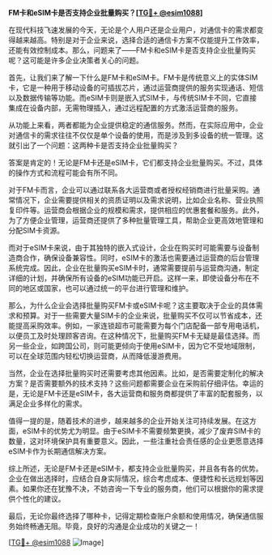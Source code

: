 **FM卡和eSIM卡是否支持企业批量购买？[[TG💪+ @esim1088](https://t.me/s/esim1088)]**

在现代科技飞速发展的今天，无论是个人用户还是企业用户，对通信卡的需求都变得越来越高。特别是对于企业来说，选择合适的通信卡方案不仅能提升工作效率，还能有效控制成本。那么，问题来了——FM卡和eSIM卡是否支持企业批量购买呢？这可能是许多企业决策者关心的问题。

首先，让我们来了解一下什么是FM卡和eSIM卡。FM卡是传统意义上的实体SIM卡，它是一种用于移动设备的可插拔芯片，通过运营商提供的服务实现通话、短信以及数据传输等功能。而eSIM卡则是嵌入式SIM卡，与传统SIM卡不同，它直接集成在设备内部，无需物理插入，通过远程配置的方式激活运营商的服务。

从功能上来看，两者都能为企业提供稳定的通信服务。然而，在实际应用中，企业对通信卡的需求往往不仅仅是单个设备的使用，而是涉及到多设备的统一管理。这就引出了一个问题：这两种卡是否支持企业批量购买？

答案是肯定的！无论是FM卡还是eSIM卡，它们都支持企业批量购买。不过，具体的操作方式和流程可能会有所不同。

对于FM卡而言，企业可以通过联系各大运营商或者授权经销商进行批量采购。通常情况下，企业需要提供相关的资质证明以及需求说明，比如企业名称、营业执照复印件等。运营商会根据企业的规模和需求，提供相应的优惠套餐和服务。此外，为了方便企业管理，运营商还提供了多种批量管理工具，帮助企业更高效地管理和分配SIM卡资源。

而对于eSIM卡来说，由于其独特的嵌入式设计，企业在购买时可能需要与设备制造商合作，确保设备兼容性。同时，eSIM卡的激活也需要通过运营商的后台管理系统完成。因此，企业在批量购买eSIM卡时，通常需要提前与运营商沟通，制定详细的计划，并确保所有设备的eSIM功能已开启。这样一来，即使设备分布在不同的地区或国家，也可以通过统一的平台进行管理和维护。

那么，为什么企业会选择批量购买FM卡或eSIM卡呢？这主要取决于企业的具体需求和预算。对于一些需要大量SIM卡的企业来说，批量购买不仅可以节省成本，还能提高采购效率。例如，一家连锁超市可能需要为每个门店配备一部专用电话机，以便员工及时处理顾客咨询。在这种情况下，批量购买FM卡无疑是最佳选择。而另一些企业，如跨国公司，则可能更倾向于使用eSIM卡，因为它不受地域限制，可以在全球范围内轻松切换运营商，从而降低漫游费用。

当然，企业在选择批量购买时还需要考虑其他因素。比如，是否需要定制化的解决方案？是否需要额外的技术支持？这些问题都需要企业在采购前仔细评估。幸运的是，无论是FM卡还是eSIM卡，各大运营商和服务商都提供了丰富的配套服务，以满足企业多样化的需求。

值得一提的是，随着技术的进步，越来越多的企业开始关注可持续发展。在这方面，eSIM卡的优势尤为明显。由于eSIM卡不需要频繁更换，减少了废弃SIM卡的数量，这对环境保护具有重要意义。因此，一些注重社会责任感的企业更愿意选择eSIM卡作为长期通信解决方案。

综上所述，无论是FM卡还是eSIM卡，都支持企业批量购买，并且各有各的优势。企业在做出选择时，应结合自身实际情况，综合考虑成本、便捷性和长远规划等因素。如果你还在犹豫不决，不妨咨询一下专业的服务商，他们可以根据你的需求提供个性化的建议。

最后，无论你最终选择了哪种卡，记得定期检查账户余额和使用情况，确保通信服务始终畅通无阻。毕竟，良好的沟通是企业成功的关键之一！

[[TG💪+ @esim1088](https://t.me/s/esim1088) ![Image](https://i.postimg.cc/4NQfJmqS/Snipaste-2025-05-13-00-14-12.png)]